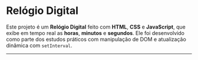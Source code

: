 # Relógio Digital

Este projeto é um **Relógio Digital** feito com **HTML**, **CSS** e **JavaScript**, que exibe em tempo real as **horas**, **minutos** e **segundos**. Ele foi desenvolvido como parte dos estudos práticos com manipulação de DOM e atualização dinâmica com `setInterval`.

---

